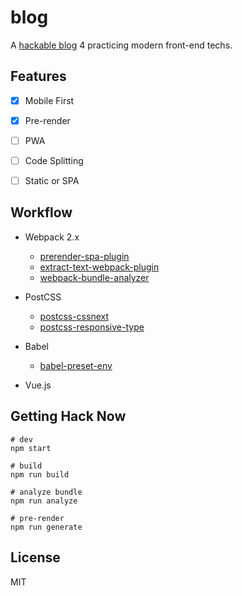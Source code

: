 # blog

A [hackable blog](http://lyyourc.com) 4 practicing modern front-end techs.


## Features

- [x] Mobile First
- [x] Pre-render
- [ ] PWA
- [ ] Code Splitting
- [ ] Static or SPA


## Workflow

- Webpack 2.x
    - [prerender-spa-plugin](https://github.com/chrisvfritz/prerender-spa-plugin)
    - [extract-text-webpack-plugin](https://github.com/webpack-contrib/extract-text-webpack-plugin)
    - [webpack-bundle-analyzer](https://github.com/th0r/webpack-bundle-analyzer)

- PostCSS
    - [postcss-cssnext](https://github.com/MoOx/postcss-cssnext)
    - [postcss-responsive-type](https://github.com/seaneking/postcss-responsive-type)

- Babel
    - [babel-preset-env](https://github.com/babel/babel-preset-env)

- Vue.js


## Getting Hack Now

```shell
# dev
npm start

# build
npm run build

# analyze bundle
npm run analyze

# pre-render
npm run generate
```

## License

MIT
